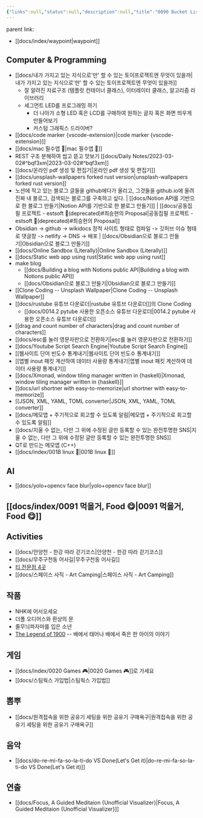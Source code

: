 ```yaml
---
{"links":null,"status":null,"description":null,"title":"0090 Bucket Lists 🪣","created":"2023-02-26T20:14:43","categories":[null],"aliases":["bucketlist","버킷리스트"],"tags":["index bucketlist"],"updated":"2025-01-14T18:57:57","dg-publish":true,"permalink":"/docs/index/0090-bucket-lists/","dgPassFrontmatter":true}
---
```


parent link: 
- [[docs/index/waypoint\|waypoint]]

## Computer & Programming

- [[docs/내가 가지고 있는 지식으로'만' 할 수 있는 토이프로젝트엔 무엇이 있을까\|내가 가지고 있는 지식으로'만' 할 수 있는 토이프로젝트엔 무엇이 있을까]]
	- 잘 알려진 자료구조 (템플릿 컨테이너 클래스), 이터레이터 클래스, 알고리즘 라이브러리
	- 세그먼트 LED를 프로그래밍 하기
		- 더 나아가 소형 LED 혹은 LCD를 구매하여 원하는 글자 혹은 화면 띄우게 만들어보기
		- 커스텀 그래픽스 드라이버?
- [[docs/code marker {vscode-extension}\|code marker {vscode-extension}]]
- [[docs/mac 필수앱 🍎\|mac 필수앱 🍎]]
- REST 구조 분해하여 씹고 뜯고 맛보기  [[docs/Daily Notes/2023-03-02#^bqf3xm\|2023-03-02#^bqf3xm]]
- [[docs/온라인 pdf 생성 및 편집기\|온라인 pdf 생성 및 편집기]]
- [[docs/unsplash-wallpapers forked rust version\|unsplash-wallpapers forked rust version]]
- 노션에 적고 있는 블로그 글들을 github에다가 올리고, 그것들을 github.io에 올려 진짜 내 블로그, 검색되는 블로그를 구축하고 싶다. | [[docs/Notion API를 기반으로 한 블로그 만들기\|Notion API를 기반으로 한 블로그 만들기]] | [[docs/공동집필 프로젝트 - estsoft 📕(deprecated)#최승현의 Proposal\|공동집필 프로젝트 - estsoft 📕(deprecated)#최승현의 Proposal]]
- Obsidian -> github -> wikidocs 정적 사이트 형태로 컴파일  -> 깃허브 이슈 형태로 댓글창  -> netlify -> DNS -> 배포 | [[docs/Obsidian으로 블로그 만들기\|Obsidian으로 블로그 만들기]]
- [[docs/Online Sandbox (Literally)\|Online Sandbox (Literally)]]
- [[docs/Static web app using rust\|Static web app using rust]]
- make blog
	- [[docs/Building a blog with Notions public API\|Building a blog with Notions public API]]
	- [[docs/Obsidian으로 블로그 만들기\|Obsidian으로 블로그 만들기]]
- [[Clone Coding -- Unsplash Wallpaper\|Clone Coding -- Unsplash Wallpaper]]
- [[docs/rustube 유튜브 다운로더\|rustube 유튜브 다운로더]]의 Clone Coding
	- [[docs/0014.2 pytube 사용한 오픈소스 유튜브 다운로더\|0014.2 pytube 사용한 오픈소스 유튜브 다운로더]]
- [[drag and count number of characters\|drag and count number of characters]]
- [[docs/esc를 눌러 영문자판으로 전환하기\|esc를 눌러 영문자판으로 전환하기]]
- [[docs/Youtube Script Search Engine\|Youtube Script Search Engine]]
- [[웹사이트 단어 빈도수 통계내기\|웹사이트 단어 빈도수 통계내기]]
- [[앱별 inout 패킷 계산하여 데이터 사용량 통계내기\|앱별 inout 패킷 계산하여 데이터 사용량 통계내기]]
- [[docs/Xmonad, window tiling manager written in {haskell}\|Xmonad, window tiling manager written in {haskell}]]
- [[docs/url shortner with easy-to-memorize\|url shortner with easy-to-memorize]]
- [[JSON, XML, YAML, TOML converter\|JSON, XML, YAML, TOML converter]]
- [[docs/메모앱 + 주기적으로 회고할 수 있도록 알림\|메모앱 + 주기적으로 회고할 수 있도록 알림]]
- [[docs/지울 수 없는, 다만 그 위에 수정된 글만 등록할 수 있는 완전투명한 SNS\|지울 수 없는, 다만 그 위에 수정된 글만 등록할 수 있는 완전투명한 SNS]]
- QT로 만드는 메모앱 (C++)
- [[docs/index/001B linux 🐧\|001B linux 🐧]]

## AI

- [[docs/yolo+opencv face blur\|yolo+opencv face blur]]

## [[docs/index/0091 먹을거, Food 😋\|0091 먹을거, Food 😋]]

## Activities

- [[docs/안양천 - 한강 따라 걷기코스\|안양천 - 한강 따라 걷기코스]]
- [[docs/무주구천동 어사길\|무주구천동 어사길]]
- [티 전문점 4곳](https://www.esquirekorea.co.kr/article/55947)
- [[docs/스페이스 사직 - Art Camping\|스페이스 사직 - Art Camping]]

## 작품

- NHK에 어서오세요
- 더폴 오디어스와 환상의 문
- 줄무늬파자마를 입은 소년
- [The Legend of 1900](https://en.wikipedia.org/wiki/The_Legend_of_1900) -- 배에서 태어나 배에서 죽은 한 아이의 이야기

## 게임

- [[docs/index/0020 Games 🎮\|0020 Games 🎮]]로 가세요
- [[docs/스팀웍스 가입법\|스팀웍스 가입법]]

##  뽐뿌

- [[docs/원격접속을 위한 공유기 세팅을 위한 공유기 구매욕구\|원격접속을 위한 공유기 세팅을 위한 공유기 구매욕구]]

## 음악

- [[docs/do-re-mi-fa-so-la-ti-do VS Done(Let's Get it)\|do-re-mi-fa-so-la-ti-do VS Done(Let's Get it)]]  
	

## 연출

- [[docs/Focus, A Guided Meditaion {Unofficial Visualizer}\|Focus, A Guided Meditaion {Unofficial Visualizer}]]
